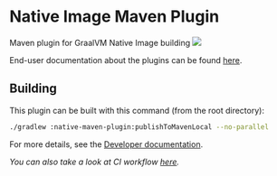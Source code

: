 # Native Image Maven Plugin
Maven plugin for GraalVM Native Image building
![](https://github.com/graalvm/native-build-tools/actions/workflows/test-native-maven-plugin.yml/badge.svg)

End-user documentation about the plugins can be found [here](https://graalvm.github.io/native-build-tools/).

## Building

This plugin can be built with this command (from the root directory):

```bash
./gradlew :native-maven-plugin:publishToMavenLocal --no-parallel
```

For more details, see the [Developer documentation](../DEVELOPING.md).

*You can also take a look at CI workflow [here](../.github/workflows/test-native-maven-plugin.yml).*
